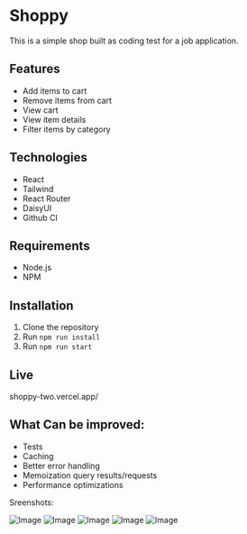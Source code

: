 # Shoppy

This is a simple shop built as coding test for a job application.

## Features
- Add items to cart
- Remove items from cart
- View cart
- View item details
- Filter items by category

## Technologies
- React
- Tailwind
- React Router
- DaisyUI
- Github CI

## Requirements
- Node.js
- NPM


## Installation

1. Clone the repository
2. Run `npm run install`
3. Run `npm run start`


## Live
shoppy-two.vercel.app/


## What Can be improved:

- Tests
- Caching
- Better error handling
- Memoization query results/requests
- Performance optimizations

Sreenshots:

![Image](../shoppy/public/1.png)
![Image](../shoppy/public/2.png)
![Image](../shoppy/public/3.png)
![Image](../shoppy/public/4.png)
![Image](../shoppy/public/5.png)


